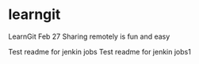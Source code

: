 # learngit
LearnGit Feb 27
Sharing remotely is fun and easy

Test readme for jenkin jobs
Test readme for jenkin jobs1
